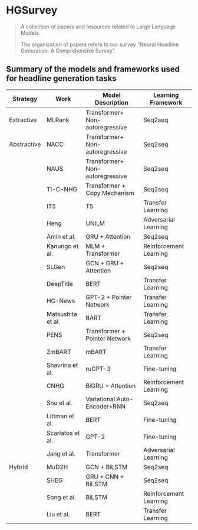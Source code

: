 # HGSurvey
>A collection of papers and resources related to Large Language Models.
>
>The organization of papers refers to our survey "Neural Headline Generation: A Comprehensive Survey".

## Summary of the models and frameworks used for headline generation tasks

|Strategy| Work | Model Description | Learning Framework|
| ----------- | ----------- | ----------- | ----------- |   
|Extractive | MLRank| Transformer+ Non-autoregressive | Seq2seq|
|Abstractive| NACC | Transformer+ Non-autoregressive | Seq2seq|	
|  | NAUS   | Transformer+ Non-autoregressive	| Seq2seq|
|| TI-C-NHG  |Transformer + Copy Mechanism	| Seq2seq|
| | IT5  |T5	| Transfer Learning|
|	  | Heng  | UNILM	| Adversarial Learning |
|	  | Amin et al.  | GRU + Attention | Seq2seq|
|	  | Kanungo et al. | MLM + Transformer |	Reinforcement Learning|
|	  | SLGen  | GCN + GRU + Attention | Seq2seq|	
|	  | DeepTitle  | BERT |	Transfer Learning|
|	  | HG-News  | GPT-2 + Pointer Network |	Transfer Learning|
|	  | Matsushita et al.  | BART	| Transfer Learning|
|	  | PENS  | Transformer + Pointer Network	| Seq2seq|
|	  | ZmBART  | mBART	| Transfer Learning|
|	  | Shavrina et al.  | ruGPT-3	| Fine-tuning|
|	  | CNHG | BiGRU + Attention |	Reinforcement Learning|
|	  | Shu et al. | Variational Auto-Encoder+RNN | Seq2seq|
|	  | Littman et al.  | BERT | Fine-tuning|
|	  | Scarlatos et al.| GPT-2 | Fine-tuning|
|	  | Jang et al.  | Transformer | Adversarial Learning|
|Hybrid | MuD2H  | GCN + BiLSTM | Seq2seq|	
| | SHEG  | GRU + CNN + BiLSTM | Seq2seq|	
| | Song et al. | BiLSTM	| Reinforcement Learning|
| | Liu et al.  | BERT	| Transfer Learning|
			
